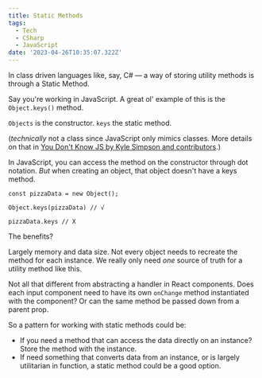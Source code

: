 ```yaml
---
title: Static Methods
tags:
  - Tech
  - CSharp
  - JavaScript
date: '2023-04-26T10:35:07.322Z'
---
```


In class driven languages like, say, C# — a way of storing utility methods is through a Static Method.

Say you're working in JavaScript. A great ol' example of this is the `Object.keys()` method.

`Objects` is the constructor. `keys` the static method.

(_technically_ not a class since JavaScript only mimics classes. More details on that in [You Don't Know JS by Kyle Simpson and contributors](https://github.com/getify/You-Dont-Know-JS/blob/2nd-ed/objects-classes/ch3.md).)

In JavaScript, you can access the method on the constructor through dot notation. _But_ when creating an object, that object doesn't have a keys method.

```
const pizzaData = new Object();

Object.keys(pizzaData) // √

pizzaData.keys // X

```

The benefits?

Largely memory and data size. Not every object needs to recreate the method for each instance. We really only need _one_ source of truth for a utility method like this.

Not all that different from abstracting a handler in React components. Does each input component need to have its own `onChange` method instantiated with the component? Or can the same method be passed down from a parent prop.

So a pattern for working with static methods could be:

- If you need a method that can access the data directly on an instance? Store the method with the instance.
- If need something that converts data from an instance, or is largely utilitarian in function, a static method could be a good option.
